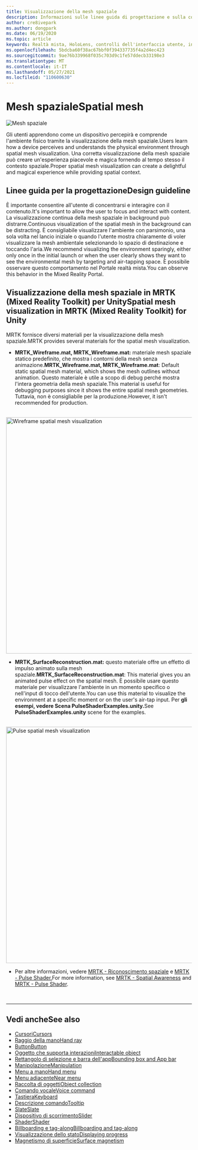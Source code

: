 ```yaml
---
title: Visualizzazione della mesh spaziale
description: Informazioni sulle linee guida di progettazione e sulla comprensione dell'ambiente fisico con la visualizzazione della mesh spaziale in MRTK.
author: cre8ivepark
ms.author: dongpark
ms.date: 06/19/2020
ms.topic: article
keywords: Realtà mista, HoloLens, controlli dell'interfaccia utente, interazione, interfaccia utente, UX Design, interfaccia utente spaziale, interazione spaziale, interfaccia utente 3D, esperienza utente 3D, visore per realtà mista, visore windows mixed reality, visore per realtà virtuale, HoloLens, MRTK, Mixed Reality Toolkit
ms.openlocfilehash: 5bdcba60f38ac67bbf0f394337735f4a2d4ec423
ms.sourcegitcommit: 9ae76b339968f035c703d9c1fe57ddecb33198e3
ms.translationtype: MT
ms.contentlocale: it-IT
ms.lasthandoff: 05/27/2021
ms.locfileid: "110600630"
---
```

# <a name="spatial-mesh"></a><span data-ttu-id="56e15-104">Mesh spaziale</span><span class="sxs-lookup"><span data-stu-id="56e15-104">Spatial mesh</span></span>

![Mesh spaziale](images/MRTK_PulseShader_SpatialMesh.gif)

<span data-ttu-id="56e15-106">Gli utenti apprendono come un dispositivo percepirà e comprende l'ambiente fisico tramite la visualizzazione della mesh spaziale.</span><span class="sxs-lookup"><span data-stu-id="56e15-106">Users learn how a device perceives and understands the physical environment through spatial mesh visualization.</span></span> <span data-ttu-id="56e15-107">Una corretta visualizzazione della mesh spaziale può creare un'esperienza piacevole e magica fornendo al tempo stesso il contesto spaziale.</span><span class="sxs-lookup"><span data-stu-id="56e15-107">Proper spatial mesh visualization can create a delightful and magical experience while providing spatial context.</span></span>  

## <a name="design-guideline"></a><span data-ttu-id="56e15-108">Linee guida per la progettazione</span><span class="sxs-lookup"><span data-stu-id="56e15-108">Design guideline</span></span>

<span data-ttu-id="56e15-109">È importante consentire all'utente di concentrarsi e interagire con il contenuto.</span><span class="sxs-lookup"><span data-stu-id="56e15-109">It's important to allow the user to focus and interact with content.</span></span> <span data-ttu-id="56e15-110">La visualizzazione continua della mesh spaziale in background può distrarre.</span><span class="sxs-lookup"><span data-stu-id="56e15-110">Continuous visualization of the spatial mesh in the background can be distracting.</span></span> <span data-ttu-id="56e15-111">È consigliabile visualizzare l'ambiente con parsimonio, una sola volta nel lancio iniziale o quando l'utente mostra chiaramente di voler visualizzare la mesh ambientale selezionando lo spazio di destinazione e toccando l'aria.</span><span class="sxs-lookup"><span data-stu-id="56e15-111">We recommend visualizing the environment sparingly, either only once in the initial launch or when the user clearly shows they want to see the environmental mesh by targeting and air-tapping space.</span></span> <span data-ttu-id="56e15-112">È possibile osservare questo comportamento nel Portale realtà mista.</span><span class="sxs-lookup"><span data-stu-id="56e15-112">You can observe this behavior in the Mixed Reality Portal.</span></span>
<br>

## <a name="spatial-mesh-visualization-in-mrtk-mixed-reality-toolkit-for-unity"></a><span data-ttu-id="56e15-113">Visualizzazione della mesh spaziale in MRTK (Mixed Reality Toolkit) per Unity</span><span class="sxs-lookup"><span data-stu-id="56e15-113">Spatial mesh visualization in MRTK (Mixed Reality Toolkit) for Unity</span></span>

<span data-ttu-id="56e15-114">MRTK fornisce diversi materiali per la visualizzazione della mesh spaziale.</span><span class="sxs-lookup"><span data-stu-id="56e15-114">MRTK provides several materials for the spatial mesh visualization.</span></span>

- <span data-ttu-id="56e15-115">**MRTK_Wireframe.mat, MRTK_Wireframe.mat:** materiale mesh spaziale statico predefinito, che mostra i contorni della mesh senza animazione.</span><span class="sxs-lookup"><span data-stu-id="56e15-115">**MRTK_Wireframe.mat, MRTK_Wireframe.mat**: Default static spatial mesh material, which shows the mesh outlines without animation.</span></span> <span data-ttu-id="56e15-116">Questo materiale è utile a scopo di debug perché mostra l'intera geometria della mesh spaziale.</span><span class="sxs-lookup"><span data-stu-id="56e15-116">This material is useful for debugging purposes since it shows the entire spatial mesh geometries.</span></span> <span data-ttu-id="56e15-117">Tuttavia, non è consigliabile per la produzione.</span><span class="sxs-lookup"><span data-stu-id="56e15-117">However, it isn't recommended for production.</span></span>
<br>
<img src="images/SurfaceReconstruction.jpg" alt="Wireframe spatial mesh visualization" width="640px">

- <span data-ttu-id="56e15-118">**MRTK_SurfaceReconstruction.mat:** questo materiale offre un effetto di impulso animato sulla mesh spaziale.</span><span class="sxs-lookup"><span data-stu-id="56e15-118">**MRTK_SurfaceReconstruction.mat**: This material gives you an animated pulse effect on the spatial mesh.</span></span> <span data-ttu-id="56e15-119">È possibile usare questo materiale per visualizzare l'ambiente in un momento specifico o nell'input di tocco dell'utente.</span><span class="sxs-lookup"><span data-stu-id="56e15-119">You can use this material to visualize the environment at a specific moment or on the user's air-tap input.</span></span> <span data-ttu-id="56e15-120">Per **gli esempi, vedere Scena PulseShaderExamples.unity.**</span><span class="sxs-lookup"><span data-stu-id="56e15-120">See **PulseShaderExamples.unity** scene for the examples.</span></span>
<br>
<img src="images/MRTK_SRMesh_Pulse.jpg" alt="Pulse spatial mesh visualization" width="640px">

* <span data-ttu-id="56e15-121">Per altre informazioni, vedere [MRTK - Riconoscimento spaziale](/windows/mixed-reality/mrtk-unity/features/spatial-awareness/spatial-awareness-getting-started) e [MRTK - Pulse Shader.](/windows/mixed-reality/mrtk-unity/features/experimental/pulse-shader)</span><span class="sxs-lookup"><span data-stu-id="56e15-121">For more information, see [MRTK - Spatial Awareness](/windows/mixed-reality/mrtk-unity/features/spatial-awareness/spatial-awareness-getting-started) and [MRTK - Pulse Shader](/windows/mixed-reality/mrtk-unity/features/experimental/pulse-shader).</span></span>

<br>

---

## <a name="see-also"></a><span data-ttu-id="56e15-122">Vedi anche</span><span class="sxs-lookup"><span data-stu-id="56e15-122">See also</span></span>

* [<span data-ttu-id="56e15-123">Cursori</span><span class="sxs-lookup"><span data-stu-id="56e15-123">Cursors</span></span>](cursors.md)
* [<span data-ttu-id="56e15-124">Raggio della mano</span><span class="sxs-lookup"><span data-stu-id="56e15-124">Hand ray</span></span>](point-and-commit.md)
* [<span data-ttu-id="56e15-125">Button</span><span class="sxs-lookup"><span data-stu-id="56e15-125">Button</span></span>](button.md)
* [<span data-ttu-id="56e15-126">Oggetto che supporta interazioni</span><span class="sxs-lookup"><span data-stu-id="56e15-126">Interactable object</span></span>](interactable-object.md)
* [<span data-ttu-id="56e15-127">Rettangolo di selezione e barra dell'app</span><span class="sxs-lookup"><span data-stu-id="56e15-127">Bounding box and App bar</span></span>](app-bar-and-bounding-box.md)
* [<span data-ttu-id="56e15-128">Manipolazione</span><span class="sxs-lookup"><span data-stu-id="56e15-128">Manipulation</span></span>](direct-manipulation.md)
* [<span data-ttu-id="56e15-129">Menu a mano</span><span class="sxs-lookup"><span data-stu-id="56e15-129">Hand menu</span></span>](hand-menu.md)
* [<span data-ttu-id="56e15-130">Menu adiacente</span><span class="sxs-lookup"><span data-stu-id="56e15-130">Near menu</span></span>](near-menu.md)
* [<span data-ttu-id="56e15-131">Raccolta di oggetti</span><span class="sxs-lookup"><span data-stu-id="56e15-131">Object collection</span></span>](object-collection.md)
* [<span data-ttu-id="56e15-132">Comando vocale</span><span class="sxs-lookup"><span data-stu-id="56e15-132">Voice command</span></span>](voice-input.md)
* [<span data-ttu-id="56e15-133">Tastiera</span><span class="sxs-lookup"><span data-stu-id="56e15-133">Keyboard</span></span>](keyboard.md)
* [<span data-ttu-id="56e15-134">Descrizione comando</span><span class="sxs-lookup"><span data-stu-id="56e15-134">Tooltip</span></span>](tooltip.md)
* [<span data-ttu-id="56e15-135">Slate</span><span class="sxs-lookup"><span data-stu-id="56e15-135">Slate</span></span>](slate.md)
* [<span data-ttu-id="56e15-136">Dispositivo di scorrimento</span><span class="sxs-lookup"><span data-stu-id="56e15-136">Slider</span></span>](slider.md)
* [<span data-ttu-id="56e15-137">Shader</span><span class="sxs-lookup"><span data-stu-id="56e15-137">Shader</span></span>](shader.md)
* [<span data-ttu-id="56e15-138">Billboarding e tag-along</span><span class="sxs-lookup"><span data-stu-id="56e15-138">Billboarding and tag-along</span></span>](billboarding-and-tag-along.md)
* [<span data-ttu-id="56e15-139">Visualizzazione dello stato</span><span class="sxs-lookup"><span data-stu-id="56e15-139">Displaying progress</span></span>](progress.md)
* [<span data-ttu-id="56e15-140">Magnetismo di superficie</span><span class="sxs-lookup"><span data-stu-id="56e15-140">Surface magnetism</span></span>](surface-magnetism.md)